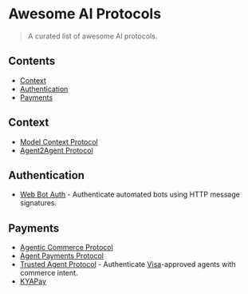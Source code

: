 # Awesome AI Protocols

> A curated list of awesome AI protocols.

## Contents

- [Context](#context)
- [Authentication](#authentication)
- [Payments](#payments)

## Context

- [Model Context Protocol](https://modelcontextprotocol.io/docs/getting-started/intro)
- [Agent2Agent Protocol](https://a2a-protocol.org/latest/)

## Authentication

- [Web Bot Auth](https://datatracker.ietf.org/wg/webbotauth/about/) - Authenticate automated bots using HTTP message signatures.

## Payments

- [Agentic Commerce Protocol](https://www.agenticcommerce.dev/)
- [Agent Payments Protocol](https://ap2-protocol.org/)
- [Trusted Agent Protocol](https://developer.visa.com/capabilities/trusted-agent-protocol) - Authenticate [Visa](https://usa.visa.com/)-approved agents with commerce intent.
- [KYAPay](https://www.kyapay.ai/)
